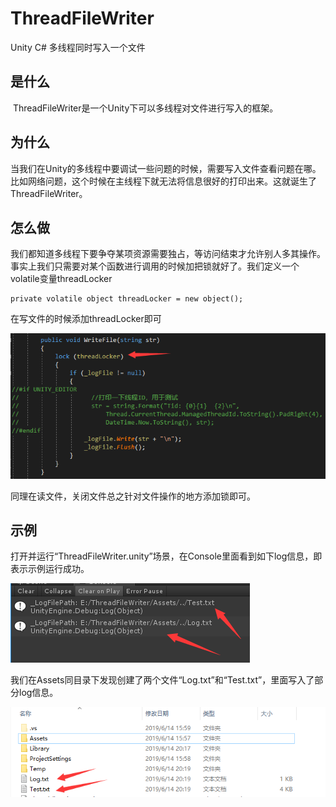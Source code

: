 # ThreadFileWriter
Unity C# 多线程同时写入一个文件

## 是什么

​		ThreadFileWriter是一个Unity下可以多线程对文件进行写入的框架。



## 为什么

​		当我们在Unity的多线程中要调试一些问题的时候，需要写入文件查看问题在哪。比如网络问题，这个时候在主线程下就无法将信息很好的打印出来。这就诞生了ThreadFileWriter。



## 怎么做

我们都知道多线程下要争夺某项资源需要独占，等访问结束才允许别人多其操作。事实上我们只需要对某个函数进行调用的时候加把锁就好了。我们定义一个volatile变量threadLocker 

```
private volatile object threadLocker = new object();
```

在写文件的时候添加threadLocker即可

![QQ截图20190701201155](.\Images\QQ截图20190701201155.png)

同理在读文件，关闭文件总之针对文件操作的地方添加锁即可。



## 示例

打开并运行“ThreadFileWriter.unity”场景，在Console里面看到如下log信息，即表示示例运行成功。

![QQ截图20190701195542](.\Images\QQ截图20190701195542.png)

我们在Assets同目录下发现创建了两个文件“Log.txt”和“Test.txt”，里面写入了部分log信息。

![QQ截图20190614202048](.\Images\QQ截图20190614202048.png)